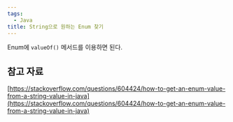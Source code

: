 ```yaml
---
tags:
  - Java
title: String으로 원하는 Enum 찾기
---
```


Enum에 `valueOf()` 메서드를 이용하면 된다.

## 참고 자료

[https://stackoverflow.com/questions/604424/how-to-get-an-enum-value-from-a-string-value-in-java](https://stackoverflow.com/questions/604424/how-to-get-an-enum-value-from-a-string-value-in-java)
